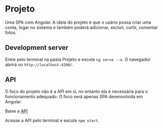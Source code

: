 # Projeto

Uma SPA com Angular. A ideia do projeto é que o usário possa criar uma conta, logar no sistema e também poderá adicionar, excluir, curtir, comentar fotos.

## Development server

Entre pelo terminal na pasta Projeto e excute `ng serve --o`. O navegador abrirá no `http://localhost:4200/`.

## API

O foco do projeto não é a API em si, no entanto ela é necessária para o funcionamento adequado. O foco será apenas SPA desenvolvida em Angular.

Baixe a [API]()

Acesse a API pelo terminal e excute `npm start`.

